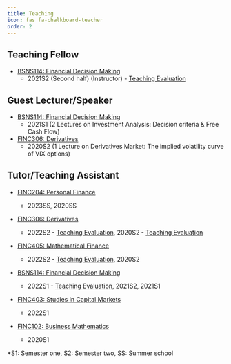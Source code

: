```yaml
---
title: Teaching
icon: fas fa-chalkboard-teacher
order: 2
---
```

## Teaching Fellow
- [BSNS114: Financial Decision Making](https://www.otago.ac.nz/courses/papers/index.html?papercode=BSNS114)
  - 2021S2 (Second half) (Instructor) - [Teaching Evaluation](https://drive.google.com/file/d/1Y1b8Tst--ju_oLJWVyiuzAuOuNV80Out/view)

## Guest Lecturer/Speaker
- [BSNS114: Financial Decision Making](https://www.otago.ac.nz/courses/papers/index.html?papercode=BSNS114)
  - 2021S1 (2 Lectures on Investment Analysis: Decision criteria & Free Cash Flow)
- [FINC306: Derivatives](https://www.otago.ac.nz/courses/papers/index.html?papercode=FINC306)
  - 2020S2 (1 Lecture on Derivatives Market: The implied volatility curve of VIX options) 

## Tutor/Teaching Assistant
- [FINC204: Personal Finance](https://www.otago.ac.nz/courses/papers/index.html?papercode=FINC204)
  - 2023SS, 2020SS

- [FINC306: Derivatives](https://www.otago.ac.nz/courses/papers/index.html?papercode=FINC306)
  - 2022S2 - [Teaching Evaluation](https://drive.google.com/file/d/1KLymNTRFYZd7T_wsO54RvcEfv2AhMGrx/view?usp=sharing), 2020S2 - [Teaching Evaluation](https://drive.google.com/file/d/11hvimN_nLGWxnis6um4cUFIDs-OG6YEr/view)

- [FINC405: Mathematical Finance](https://www.otago.ac.nz/courses/papers/index.html?papercode=FINC405)
  - 2022S2 - [Teaching Evaluation](https://drive.google.com/file/d/1cl7i3jdviubl4fhKdfZdjL-tr0DZhp41/view?usp=sharing), 2020S2

- [BSNS114: Financial Decision Making](https://www.otago.ac.nz/courses/papers/index.html?papercode=BSNS114)
  - 2022S1 - [Teaching Evaluation](https://drive.google.com/file/d/1M6IfuBeOD4A2NfztceQakSshLs6vCLpA/view?usp=sharing), 2021S2, 2021S1

- [FINC403: Studies in Capital Markets](https://www.otago.ac.nz/courses/papers/index.html?papercode=FINC403)
  - 2022S1

- [FINC102: Business Mathematics](https://www.otago.ac.nz/courses/papers/index.html?papercode=FINC102)
  - 2020S1

*S1: Semester one, S2: Semester two, SS: Summer school
